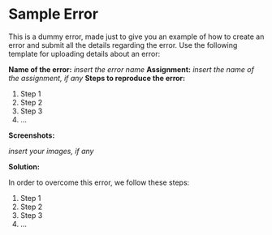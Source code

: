# Sample Error

This is a dummy error, made just to give you an example of how to create an error and submit all the details regarding the error.
Use the following template for uploading details about an error:

**Name of the error:** *insert the error name*
**Assignment:** *insert the name of the assignment, if any*
**Steps to reproduce the error:** 
1. Step 1
1. Step 2
1. Step 3
1. ...

**Screenshots:**

*insert your images, if any*

**Solution:**

In order to overcome this error, we follow these steps:
1. Step 1
1. Step 2
1. Step 3
1. ...


